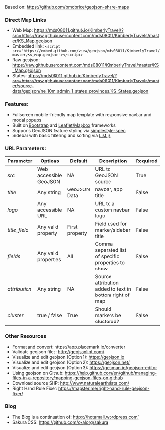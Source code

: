 Based on: https://github.com/bmcbride/geojson-share-maps

### Direct Map Links
- Web Map: https://mds08011.github.io/KimberlyTravel/?src=https://raw.githubusercontent.com/mds08011/KimberlyTravels/master/KS_Map.geojson
- Embedded link: ```<script src="https://embed.github.com/view/geojson/mds08011/KimberlyTravel/master/KS_Map.geojson"></script>```
- Raw geojson: https://raw.githubusercontent.com/mds08011/KimberlyTravel/master/KS_Map.geojson
- States: https://mds08011.github.io/KimberlyTravel/?src=https://raw.githubusercontent.com/mds08011/KimberlyTravels/master/source-data/geojson/ne_10m_admin_1_states_provinces/KS_States.geojson


### Features:

- Fullscreen mobile-friendly map template with responsive navbar and modal popups
- Built on [Bootstrap](http://getbootstrap.com/) and [Leaflet/Mapbox](http://leafletjs.com/) frameworks
- Supports GeoJSON feature styling via [simplestyle-spec](https://github.com/mapbox/simplestyle-spec/)
- Sidebar with basic filtering and sorting via [List.js](http://www.listjs.com/)


### URL Parameters:

| Parameter     | Options                 | Default       | Description                                              | Required |
| ------------- | ----------------------- | ------------- | -------------------------------------------------------- | -------- |
| _src_         | Web accessible GeoJSON  | NA            | URL to GeoJSON source                                    | True     |
| _title_       | Any string              | GeoJSON Data  | navbar, app title                                        | False    |
| _logo_        | Any accessible URL      | NA            | URL to a custom navbar logo                              | False    |
| _title_field_ | Any valid property      | First property| Field used for marker/sidebar title                      | False    |
| _fields_      | Any valid properties    | All           | Comma separated list of specific properties to show      | False    |
| _attribution_ | Any string              | NA            | Source attribution added to text in bottom right of map  | False    |
| _cluster_     | true / false            | True          | Should markers be clustered?                             | False    |

### Other Resources

- Format and convert: https://app.placemark.io/converter
- Validate geojson files: http://geojsonlint.com/
- Visualize and edit geojson (Option 1): https://geojson.io
- Visualize and edit geojson (Option 2): https://geojson.net/
- Visualize and edit geojson (Option 3): https://geoman.io/geojson-editor
- Using geojson on Github: https://help.github.com/en/github/managing-files-in-a-repository/mapping-geojson-files-on-github
- Download source SHP: http://www.naturalearthdata.com/
- Right Hand Rule Fixer: https://mapster.me/right-hand-rule-geojson-fixer/

### Blog 
- The Blog is a continuation of: https://hotamali.wordpress.com/
- Sakura CSS: https://github.com/oxalorg/sakura